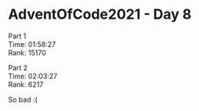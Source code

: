 # AdventOfCode2021 - Day 8

Part 1  
Time: 01:58:27   
Rank: 15170          

Part 2  
Time: 02:03:27    
Rank: 6217      

So bad :(          


